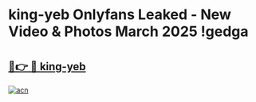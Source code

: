 # king-yeb Onlyfans Leaked - New Video & Photos March 2025 !gedga

# <h2><a href="https://8lff5n.iuczelnia.edu.pl?title=king-yeb&ref=gedga">🔗👉 🔴 king-yeb</a></h2>

[![acn](https://github.com/user-attachments/assets/0f9c940e-d8b0-45ae-aac7-cd30a18b3e1c)](https://8lff5n.iuczelnia.edu.pl?title=king-yeb&ref=gedga)

